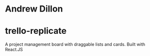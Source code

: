 # Andrew Dillon

# trello-replicate
A project management board with draggable lists and cards. Built with React.JS
